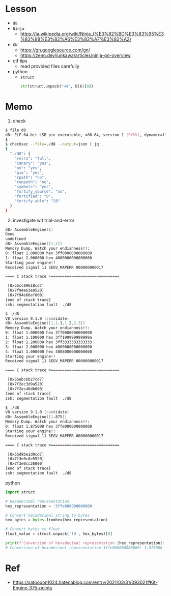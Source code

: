 # Lesson
- `d8`
- `Ninja`  
    - https://ja.wikipedia.org/wiki/Ninja_(%E3%82%BD%E3%83%95%E3%83%88%E3%82%A6%E3%82%A7%E3%82%A2)  
- `GN`  
    - https://gn.googlesource.com/gn/  
    - https://zenn.dev/junkawa/articles/ninja-gn-overview  
- ctf tips
    - read provided files carefully
- python
    - `struct`
        ```py
        str(struct.unpack("<d", blk)[0])
        ```

# Memo
1. check
```zsh
$ file d8
d8: ELF 64-bit LSB pie executable, x86-64, version 1 (SYSV), dynamically linked, interpreter /lib64/ld-linux-x86-64.so.2, for GNU/Linux 3.2.0, BuildID[xxHash]=ab5850770cda055d, with debug_info, not stripped
$
$ checksec --file=./d8 --output=json | jq .
{
  "./d8": {
    "relro": "full",
    "canary": "yes",
    "nx": "yes",
    "pie": "yes",
    "rpath": "no",
    "runpath": "no",
    "symbols": "yes",
    "fortify_source": "no",
    "fortified": "0",
    "fortify-able": "28"
  }
}
```
2. investigate wit trial-and-error
```zsh
d8> AssembleEngine(1)
Done
undefined
d8> AssembleEngine([1,2])
Memory Dump. Watch your endianness!!:
0: float 1.000000 hex 3ff0000000000000
1: float 2.000000 hex 4000000000000000
Starting your engine!!
Received signal 11 SEGV_MAPERR 000000000017

==== C stack trace ===============================

 [0x55cc89618cd7]
 [0x7f94e63e9520]
 [0x7f94e66ef000]
[end of stack trace]
zsh: segmentation fault  ./d8
```
```zsh
$ ./d8
V8 version 9.1.0 (candidate)
d8> AssembleEngine([1,1.1,1.2,2,3])
Memory Dump. Watch your endianness!!:
0: float 1.000000 hex 3ff0000000000000
1: float 1.100000 hex 3ff199999999999a
2: float 1.200000 hex 3ff3333333333333
3: float 2.000000 hex 4000000000000000
4: float 3.000000 hex 4008000000000000
Starting your engine!!
Received signal 11 SEGV_MAPERR 000000000017

==== C stack trace ===============================

 [0x55ebc6b27cd7]
 [0x7f2ec3d9a520]
 [0x7f2ec40db000]
[end of stack trace]
zsh: segmentation fault  ./d8
```
```zsh
$ ./d8
V8 version 9.1.0 (candidate)
d8> AssembleEngine([1.875])
Memory Dump. Watch your endianness!!:
0: float 1.875000 hex 3ffe000000000000
Starting your engine!!
Received signal 11 SEGV_MAPERR 000000000017

==== C stack trace ===============================

 [0x55d9be1d9cd7]
 [0x7f3e0c8e5520]
 [0x7f3e0cc26000]
[end of stack trace]
zsh: segmentation fault  ./d8
```
python
```py
import struct

# Hexadecimal representation
hex_representation = '3ffe000000000000'

# Convert hexadecimal string to bytes
hex_bytes = bytes.fromhex(hex_representation)

# Convert bytes to float
float_value = struct.unpack('!d', hex_bytes)[0]

print(f'Conversion of hexadecimal representation {hex_representation}: {float_value:.6f}')
# Conversion of hexadecimal representation 3ffe000000000000: 1.875000
```

# Ref  
- https://satoooon1024.hatenablog.com/entry/2021/03/31/093021#Kit-Engine-375-points  